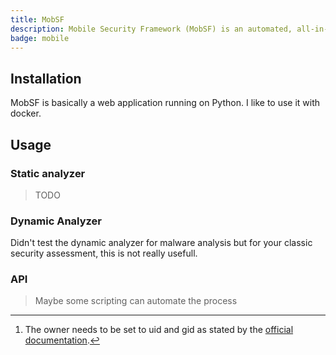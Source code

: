 ```yaml
---
title: MobSF
description: Mobile Security Framework (MobSF) is an automated, all-in-one mobile application (Android/iOS/Windows) pen-testing, malware analysis and security assessment framework capable of performing static and dynamic analysis.
badge: mobile
---
```


## Installation

MobSF is basically a web application running on Python.
I like to use it with docker.

<smart-tabs variable="tool-docker-vs-linux-vs-windows" :tabs="{'docker': 'Docker', 'cli': 'Linux / Bash', 'windows': 'Windows'}">
<template v-slot:docker>

```bash
docker build -t {{ image-tag mobsf }} "https://github.com/MobSF/Mobile-Security-Framework-MobSF.git#master"
```

Additionally, if you would like to safely store past scan results and change the configuration, create a duirectory to mount the data and change the owner to `9901:9901`[^1] :

[^1]: The owner needs to be set to uid and gid  as stated by the [official documentation](https://mobsf.github.io/docs/#/docker).

```bash
mkdir -p {{ persistance-dir /mnt/d/pentesting/docker/mobsf }}
chown 9901:9901 {{ persistance-dir /mnt/d/pentesting/docker/mobsf }}
```

</template>
<template v-slot:cli>

```bash
git clone https://github.com/MobSF/Mobile-Security-Framework-MobSF.git
cd Mobile-Security-Framework-MobSF
./setup.sh
```

</template>
<template v-slot:windows>

```batch
git clone https://github.com/MobSF/Mobile-Security-Framework-MobSF.git
cd Mobile-Security-Framework-MobSF
setup.bat
```

</template>
</smart-tabs>

## Usage

<smart-tabs variable="tool-docker-vs-linux-vs-windows" :tabs="{'docker': 'Docker', 'cli': 'Linux / Bash', 'windows': 'Windows'}">
<template v-slot:docker>

For persistance, mount your desired directory as a volume to `/home/mobsf/.MobSF`:

```bash
docker run --rm -it -p "{{ lhost 127.0.0.1 }}:{{ lport 8080 }}" -v "{{ persistance -dir /mnt/d/pentesting/docker/mobsf }}:/home/mobsf/.MobSF" {{ image-tag mobsf }}
```

If you **do not want** persistance, use the following command:

```bash
docker run --rm -it -p {{ lhost 127.0.0.1 }}:{{ lport 8080 }} {{ image-tag mobsf }}
```

</template>
<template v-slot:cli>

```bash
./run.sh {{ lhost 127.0.0.1 }}:{{ lport 8080 }}
```

</template>
<template v-slot:windows>

```batch
run.bat {{ lhost 127.0.0.1 }}:{{ lport 8080 }}
```

</template>
</smart-tabs>

### Static analyzer

> TODO

### Dynamic Analyzer

Didn't test the dynamic analyzer for malware analysis but for your classic security assessment, this is not really usefull.

### API

> Maybe some scripting can automate the process
